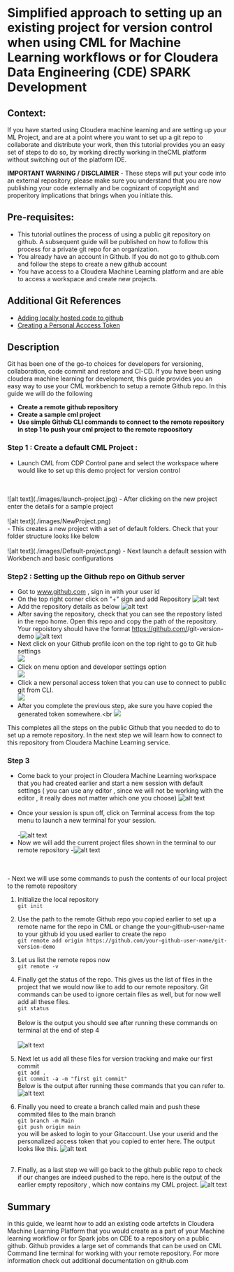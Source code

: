 # Simplified approach to setting up an existing project for version control when using CML for Machine Learning workflows or for Cloudera Data Engineering (CDE) SPARK Development
## Context: 
If you have started using Cloudera machine learning and are setting up your ML Project, and are at a point where you want to set up a git repo to collaborate and distribute your work, then this tutorial provides you an easy set of steps to do so, by working directly working in theCML platform without switching out of the platform IDE.

**IMPORTANT WARNING / DISCLAIMER** - These steps will put your code into an external repository, please make sure you understand that you are now publishing your code externally and be cognizant of copyright and properitory implications that brings when you initiate this. 

## Pre-requisites: 
- This tutorial outlines the process of using a public git repository on github. A subsequent
guide will be published on how to follow this process for a private git repo for an organization. 
- You already have an account in Github. If you do not go to github.com and follow the steps to create a new github account
- You have access to a Cloudera Machine Learning platform and are able to access a workspace and create new projects. 



## Additional Git References

- [Adding locally hosted code to github](https://docs.github.com/en/get-started/importing-your-projects-to-github/importing-source-code-to-github/adding-locally-hosted-code-to-github)
- [Creating a Personal Acccess Token](https://docs.github.com/en/authentication/keeping-your-account-and-data-secure/creating-a-personal-access-token)

## Description 
Git has been one of the go-to choices for developers for versioning, collaboration, code commit and restore and CI-CD. If you have been using cloudera machine learning for development, this guide provides you an easy way to use your CML workbench to setup a remote Github repo. In this guide we will do the following
- **Create a remote github repository**
- **Create a sample cml project**
- **Use simple Github CLI commands to connect to the remote repository in step 1 to push your cml project to the remote repoository**

### Step 1 : Create a default CML Project  : 
- Launch CML from CDP Control pane and select the workspace where would like to set up this demo project for version control 
<br>
<br>
![alt text](./images/launch-project.jpg)
- After clicking  on the new project enter the details for a sample project <br> <br>
![alt text](./images/NewProject.png) <br>
- This creates a new project with a set of default folders. Check that your folder structure looks like below  <br> <br>
![alt text](./images/Default-project.png)
- Next launch a default session with Workbench and basic configurations <br> 

### Step2 : Setting up the Github repo on Github server
- Got to www.github.com , sign in with your user id
- On the top right corner click on "+" sign and add Repository
![alt text](./images/Create-new-repository.jpg)
- Add the repository details as below
![alt text](./images/Create-Repo.jpg)
- After saving the repository, check that you can see the repostory listed in the repo home. Open this repo and copy the path of the repository. Your repoistory should have the format https://github.com/<your-user-name>/git-version-demo 
![alt text](./images/Repo-home.jpg)
- Next click on your Github profile icon on the top right to go to Git hub settings<br>
![](./images/Profile-Menu.jpg)
- Click on menu option and developer settings option <br>
![](./images/developer-settings.jpg)
- Click a new personal access token that you can use to connect to public git from CLI.<br>
![](./images/Personal-access-token.jpg)
- After you complete the previous step, ake sure you have copied the generated token somewhere.<br
![](.//images/GeneratedToken.jpg)

This completes all the steps on the public Github that you needed to do to set up a remote repository. In the next step we will learn how to connect to this repository from Cloudera Machine Learning service. 

### Step 3 
- Come back to your project in Cloudera Machine Learning workspace that you had created earlier and start a new session with default settings ( you can use any editor , since we will not be working with the editor , it really does not matter which one you choose)
![alt text](./images/New-session.png) <br><br>
- Once your session is spun off, click on Terminal access from the top menu to launch a new terminal for your session. <br> <br>
-![alt text](./images/terminal-access.jpg) 
- Now we will add the current project files shown in the terminal to our remote repository
-![alt text](./images/terminal-details.jpg)<br> <br>
<br>
- Next we will use some commands to push the contents of our local project to the remote repository

1. Initialize the local repository <br> 
    `git init `
    
2. Use the path to the remote Github repo you copied earlier to set up a remote name for the repo in CML or change the your-github-user-name to your github id you used earlier to create the repo <br>
    `git remote add origin https://github.com/your-github-user-name/git-version-demo`

3. Let us list the remote repos now <br>
`git remote -v`

4. Finally get the status of the repo. This gives us the list of files in the project that we would now like to add to our remote repository. Git commands can be used to ignore certain files as well, but for now well add all these files.<br>
`git status` <br> <br>
Below is the output you should see after running these commands on terminal at the end of step 4 <br><br>
![alt text](./images/cml-terminal.jpg)

5. Next let us add all these files for version tracking and make our first commit <br>
`git add .` <br>
`git commit -a -m "first git commit"` <br>
Below is the output after running these commands that you can refer to.
![alt text](./images/git-initial-commit.jpg)
6. Finally you need to create a branch called main and  push these commited files to the main branch <br>
`git branch -m Main`<br>
`git push origin main`<br>
you will be asked to login to your Gitaccount. Use your userid and the personalized access token that you copied to enter here. The output looks like this.
![alt text](./images/cml-terminal-2.jpg) <br><br>
7. Finally, as a last step we will go back to the github public repo to check if our changes are indeed pushed to the repo. here is the output of the earlier empty repository , which now contains my CML project. 
![alt text](./images/Validate-in-githu.jpg)

## Summary
in this guide,  we learnt how to add an existing code artefcts in Cloudera Machine Learning Platform that you would create as a part of your Machine learning workflow or for Spark jobs on CDE to a repository on a public github. Github provides a large set of commands that can be used on CML Command line terminal for working with your remote repository. For more information check out additional documentation on github.com




 




